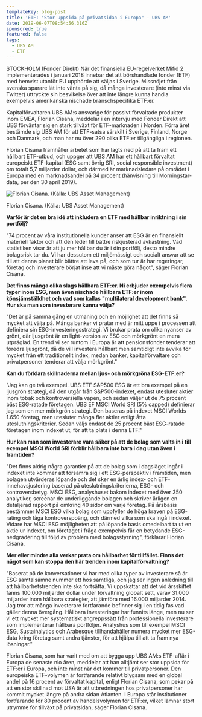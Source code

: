 ```yaml
---
templateKey: blog-post
title: 'ETF: "Stor uppsida på privatsidan i Europa" - UBS AM'
date: 2019-06-07T08:54:56.316Z
sponsored: true
featured: false
tags:
  - UBS AM
  - ETF
---
```

STOCKHOLM (Fonder Direkt) När det finansiella EU-regelverket Mifid 2 implementerades i januari 2018 innebar det att börshandlade fonder (ETF) med hemvist utanför EU upphörde att säljas i Sverige. Missnöjet från svenska sparare lät inte vänta på sig, då många investerare (inte minst via Twitter) uttryckte sin besvikelse över att inte längre kunna handla exempelvis amerikanska nischade branschspecifika ETF:er.



Kapitalförvaltaren UBS AM:s ansvarige för passivt förvaltade produkter inom EMEA, Florian Cisana, meddelar i en intervju med Fonder Direkt att UBS förväntar sig en stark tillväxt för ETF-marknaden i Norden. Förra året bestämde sig UBS AM för att ETF-satsa särskilt i Sverige, Finland, Norge och Danmark, och man har nu över 290 olika ETF:er tillgängliga i regionen.



Florian Cisana framhåller arbetet som har lagts ned på att ta fram ett hållbart ETF-utbud, och uppger att UBS AM har ett hållbart förvaltat europeiskt ETF-kapital (ESG samt övrig SRI, social responsible investment) om totalt 5,7 miljarder dollar, och därmed är marknadsledare på området i Europa med en marknadsandel på 34 procent (hänvisning till Morningstar-data, per den 30 april 2019).

![Florian Cisana. (Källa: UBS Asset Management)](/img/florian-cisana-2.png)

<span class="image-caption">Florian Cisana. (Källa: UBS Asset Management)</span>

**Varför är det en bra idé att inkludera en ETF med hållbar inriktning i sin portfölj?**



"74 procent av våra institutionella kunder anser att ESG är en finansiellt materiell faktor och att den leder till bättre riskjusterad avkastning. Vad statistiken visar är att ju mer hållbar du är i din portfölj, desto mindre bolagsrisk tar du. Vi har dessutom ett miljömässigt och socialt ansvar att se till att denna planet blir bättre att leva på, och som tur är har regeringar, företag och investerare börjat inse att vi måste göra något", säger Florian Cisana.



**Det finns många olika slags hållbara ETF:er. Ni erbjuder exempelvis flera typer inom ESG, men även nischade hållbara ETF:er inom könsjämställdhet och vad som kallas "multilateral development bank". Hur ska man som investerare kunna välja?**



"Det är på samma gång en utmaning och en möjlighet att det finns så mycket att välja på. Många banker vi pratar med är mitt uppe i processen att definiera sin ESG-investeringsstrategi. Vi brukar prata om olika nyanser av grönt, där ljusgrönt är en light-version av ESG och mörkgrönt en mera utpräglad. En trend vi ser runtom i Europa är att pensionsfonder tenderar att föredra ljusgrönt, då de vill investera hållbart men samtidigt inte avvika för mycket från ett traditionellt index, medan banker, kapitalförvaltare och privatpersoner tenderar att välja mörkgrönt."



**Kan du förklara skillnaderna mellan ljus- och mörkgröna ESG-ETF:er?**



"Jag kan ge två exempel. UBS ETF S&P500 ESG är ett bra exempel på en ljusgrön strategi, då den utgår från S&P500-indexet, endast utesluter aktier inom tobak och kontroversiella vapen, och sedan väljer ut de 75 procent bäst ESG-ratade företagen. UBS EF MSCI World SRI (5% capped) definierar jag som en mer mörkgrön strategi. Den baseras på indexet MSCI Worlds 1.650 företag, men utesluter många fler aktier enligt åtta uteslutningskriterier. Sedan väljs endast de 25 procent bäst ESG-ratade företagen inom indexet ut, för att ta plats i denna ETF."



**Hur kan man som investerare vara säker på att de bolag som valts in i till exempel MSCI World SRI förblir hållbara inte bara i dag utan även i framtiden?**



"Det finns aldrig några garantier på att de bolag som i dagsläget ingår i indexet inte kommer att försämra sig i ett ESG-perspektiv i framtiden, men bolagen utvärderas löpande och det sker en årlig index- och ETF-innehavsjustering baserad på uteslutningskriterierna, ESG- och kontroversbetyg. MSCI ESG, analyshuset bakom indexet med över 350 analytiker, screenar de underliggande bolagen och skriver årligen en detaljerad rapport på omkring 40 sidor om varje företag. På årsbasis bestämmer MSCI ESG vilka bolag som uppfyller de höga kraven på ESG-rating och låga kontroverspoäng, och därmed vilka som ska ingå i indexet. Vidare har MSCI ESG möjligheten att på löpande basis omedelbart ta ut en aktie ur indexet, om företaget i fråga exempelvis får en betydande ESG-nedgradering till följd av problem med bolagsstyrning", förklarar Florian Cisana.



**Mer eller mindre alla verkar prata om hållbarhet för tillfället. Finns det något som kan stoppa den här trenden inom kapitalförvaltning?**



"Baserat på de konversationer vi har med olika typer av investerare så är ESG samtalsämne nummer ett hos samtliga, och jag ser ingen anledning till att hållbarhetstrenden inte ska fortsätta. Vi uppskattar att det vid årsskiftet fanns 100.000 miljarder dollar under förvaltning globalt sett, varav 31.000 miljarder inom hållbara strategier, att jämföra med 16.000 miljarder 2014. Jag tror att många investerare fortfarande befinner sig i en tidig fas vad gäller denna övergång. Hållbara investeringar har funnits länge, men nu ser vi ett mycket mer systematiskt angreppssätt från professionella investerare som implementerar hållbara portföljer. Analyshus som till exempel MSCI ESG, Sustainalytics och Arabesque tillhandahåller numera mycket mer ESG-data kring företag samt andra tjänster, för att hjälpa till att ta fram nya lösningar."



Florian Cisana, som har varit med om att bygga upp UBS AM:s ETF-affär i Europa de senaste nio åren, meddelar att han alltjämt ser stor uppsida för ETF:er i Europa, och inte minst när det kommer till privatpersoner. Den europeiska ETF-volymen är fortfarande relativt blygsam med en global andel på 16 procent av förvaltat kapital, enligt Florian Cisana, som pekar på att en stor skillnad mot USA är att utbredningen hos privatpersoner har kommit mycket längre på andra sidan Atlanten. I Europa står institutioner fortfarande för 80 procent av handelsvolymen för ETF:er, vilket lämnar stort utrymme för tillväxt på privatsidan, säger Florian Cisana.

